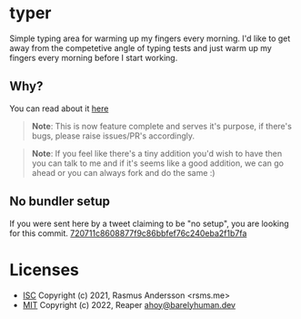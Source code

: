 # typer

Simple typing area for warming up my fingers every morning. I'd like to get away
from the competetive angle of typing tests and just warm up my fingers every
morning before I start working.

## Why?
You can read about it [here](https://justforfunnoreally.dev)

> **Note**: This is now feature complete and serves it's purpose, if there's
> bugs, please raise issues/PR's accordingly.

> **Note**: If you feel like there's a tiny addition you'd wish to have then you
> can talk to me and if it's seems like a good addition, we can go ahead or you
> can always fork and do the same :)

## No bundler setup

If you were sent here by a tweet claiming to be "no setup", you are looking for
this commit.
[720711c8608877f9c86bbfef76c240eba2f1b7fa](https://github.com/barelyhuman/typer/tree/720711c8608877f9c86bbfef76c240eba2f1b7fa)

# Licenses

- [ISC](https://github.com/rsms/sublime-theme) Copyright (c) 2021, Rasmus
  Andersson <rsms.me>
- [MIT](https://github.com/barelyhuman/typer) Copyright (c) 2022, Reaper
  <ahoy@barelyhuman.dev>
